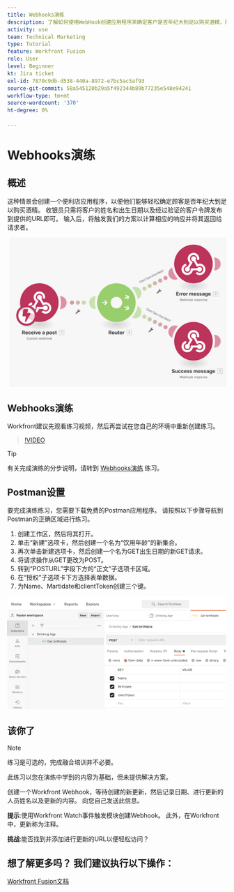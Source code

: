 ```yaml
---
title: Webhooks演练
description: 了解如何使用WebHook创建应用程序来确定客户是否年纪大到足以购买酒精，所有这些操作均在 [!DNL Adobe Workfront Fusion].
activity: use
team: Technical Marketing
type: Tutorial
feature: Workfront Fusion
role: User
level: Beginner
kt: Jira ticket
exl-id: 7870c9db-d538-440a-8972-e7bc5ac5af93
source-git-commit: 58a545120b29a5f492344b89b77235e548e94241
workflow-type: tm+mt
source-wordcount: '370'
ht-degree: 0%

---
```


# Webhooks演练

## 概述

这种情景会创建一个便利店应用程序，以便他们能够轻松确定顾客是否年纪大到足以购买酒精。 收银员只需将客户的姓名和出生日期以及经过验证的客户令牌发布到提供的URL即可。 输入后，将触发我们的方案以计算相应的响应并将其返回给请求者。

![使用开关模块的图像](assets/beyond-basic-modules-5.png)

## Webhooks演练

Workfront建议先观看练习视频，然后再尝试在您自己的环境中重新创建练习。

>[!VIDEO](https://video.tv.adobe.com/v/335292/?quality=12)

>[!TIP]
>
>有关完成演练的分步说明，请转到 [Webhooks演练](https://experienceleague.adobe.com/docs/workfront-learn/tutorials-workfront/fusion/exercises/webhooks.html?lang=en) 练习。

## Postman设置

要完成演练练习，您需要下载免费的Postman应用程序。 请按照以下步骤导航到Postman的正确区域进行练习。

1. 创建工作区，然后将其打开。
1. 单击“新建”选项卡，然后创建一个名为“饮用年龄”的新集合。
1. 再次单击新建选项卡，然后创建一个名为GET出生日期的新GET请求。
1. 将请求操作从GET更改为POST。
1. 转到“POSTURL”字段下方的“正文”子选项卡区域。
1. 在“授权”子选项卡下方选择表单数据。
1. 为Name、Martidate和clientToken创建三个键。

![使用开关模块的图像](assets/beyond-basic-modules-6.png)

## 该你了

>[!NOTE]
>
>练习是可选的，完成融合培训并不必要。

此练习以您在演练中学到的内容为基础，但未提供解决方案。

创建一个Workfront Webhook，等待创建的新更新，然后记录日期、进行更新的人员姓名以及更新的内容。 向您自己发送此信息。

**提示**:使用Workfront Watch事件触发模块创建Webhook。 此外，在Workfront中，更新称为注释。

**挑战**:能否找到并添加进行更新的URL以便轻松访问？


## 想了解更多吗？ 我们建议执行以下操作：

[Workfront Fusion文档](https://experienceleague.adobe.com/docs/workfront/using/adobe-workfront-fusion/workfront-fusion-2.html?lang=en)
